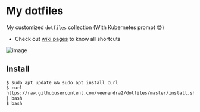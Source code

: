 # My dotfiles

My customized `dotfiles` collection (With Kubernetes prompt :sunglasses:)

* Check out [wiki pages](https://github.com/veerendra2/dotfiles/wiki) to know all shortcuts

![image](https://user-images.githubusercontent.com/8393701/184549504-b46ba73c-4a7b-42a9-8f9b-9c3010a8cac7.png)
## Install
```
$ sudo apt update && sudo apt install curl
$ curl https://raw.githubusercontent.com/veerendra2/dotfiles/master/install.sh | bash
$ bash
```


